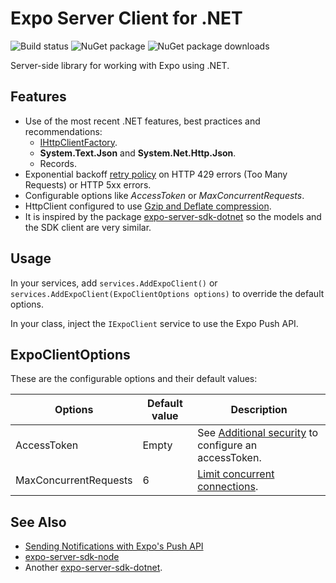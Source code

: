 # Expo Server Client for .NET

![Build status](https://github.com/pbr1111/expo-server-sdk-dotnet/actions/workflows/main.yml/badge.svg?branch=main)
![NuGet package](https://img.shields.io/nuget/v/ExpoServerSdk?label=ExpoServerSdk)
![NuGet package downloads](https://img.shields.io/nuget/dt/ExpoServerSdk)

Server-side library for working with Expo using .NET.

## Features
- Use of the most recent .NET features, best practices and recommendations:   
    - [IHttpClientFactory](https://docs.microsoft.com/en-us/dotnet/architecture/microservices/implement-resilient-applications/use-httpclientfactory-to-implement-resilient-http-requests).
    - __System.Text.Json__ and __System.Net.Http.Json__.
    - Records. 
- Exponential backoff [retry policy](https://docs.expo.dev/push-notifications/sending-notifications/#retry-on-failure) on HTTP 429 errors (Too Many Requests) or HTTP 5xx errors. 
- Configurable options like _AccessToken_ or _MaxConcurrentRequests_.
- HttpClient configured to use [Gzip and Deflate compression](https://docs.expo.dev/push-notifications/sending-notifications/#http2-api).
- It is inspired by the package [expo-server-sdk-dotnet](https://github.com/glyphard/expo-server-sdk-dotnet) so the models and the SDK client are very similar. 

## Usage

In your services, add `services.AddExpoClient()` or `services.AddExpoClient(ExpoClientOptions options)` to override the default options. 

In your class, inject the `IExpoClient` service to use the Expo Push API. 

## ExpoClientOptions

These are the configurable options and their default values:

|Options | Default value | Description |
|---|---|---|
| AccessToken | Empty | See [Additional security](https://docs.expo.dev/push-notifications/sending-notifications/#additional-security) to configure an accessToken.
| MaxConcurrentRequests | 6 | [Limit concurrent connections](https://docs.expo.dev/push-notifications/sending-notifications/#limit-concurrent-connections).


## See Also
 - [Sending Notifications with Expo's Push API](https://docs.expo.dev/push-notifications/sending-notifications/)
 - [expo-server-sdk-node](https://github.com/expo/expo-server-sdk-node)
 - Another [expo-server-sdk-dotnet](https://github.com/glyphard/expo-server-sdk-dotnet). 